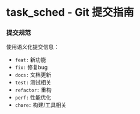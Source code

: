 # task_sched - Git 提交指南

### 提交规范

使用语义化提交信息：

- `feat:` 新功能
- `fix:` 修复bug
- `docs:` 文档更新
- `test:` 测试相关
- `refactor:` 重构
- `perf:` 性能优化
- `chore:` 构建/工具相关